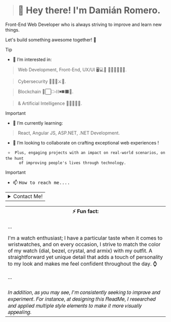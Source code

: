 
> # 👋 Hey there! I'm Damián Romero.

  Front-End Web Developer who is always striving to improve and learn new things.

  Let's build something awesome together! 🚀




 > [!TIP]
 > - 👀 I’m interested in:
 > 
 >> Web Development, Front-End, UX/UI ​🖥️​💻​📱​ 👨‍🎨​🌟​👨🏼‍💻​.
 >
 >> Cybersecurity ​​​​🔐​​👮🏼​⚔️​🛃​.
 >
 >>Blockchain 🔲​⬜​◻️​​▫️⛓️​​◾​◼️​⬛​🔲​.
 > 
 >> & Artificial Intelligence ​🧑🏻‍💻🧠​🦾​.
> 
>
> 

> [!IMPORTANT]  
> - 🌱 I’m currently learning:
>
>> React, Angular JS, ASP.NET, .NET Development.
>
> - 💞️ I’m looking to collaborate on crafting exceptional web experiences !
>
> 


  

  
  

  
     ​⭐​  Plus, engaging projects with an impact on real-world scenarios, on the hunt
          of improving people's lives through technology.
  >

  > [!IMPORTANT]
> 
>- 📫 <samp>How to reach me....</samp>
  > 
>
> 

<table><tr><td><details>
  <summary>Contact Me!</summary>

-  <kbd>[Linkedin](https://www.linkedin.com/in/damian-romero-dev)</kbd>
-  <kbd>[GitHub](https://github.com/d-romero-dev)</kbd>
-  <kbd><a href="mailto:d.romero.dev.contact@gmail.com?Subject=Contact%20Request%20">Email</a></kbd>

</details>
</td></tr></table>

<table>
<tr><th>⚡ Fun fact:</th></tr>
<tr><td>

...
>
  I'm a watch enthusiast; I have a particular taste when it comes to wristwatches,
  and on every occasion, I strive to match the color of my watch (dial, bezel, crystal, and armix)
  with my outfit. A straightforward yet unique detail that adds a touch of personality to my look
  and makes me feel confident throughout the day. ⌚​
>
...
</td></td>

<tr><td>
  <tr><td>
𝐼𝑛 𝑎𝑑𝑑𝑖𝑡𝑖𝑜𝑛, 𝑎𝑠 𝑦𝑜𝑢 𝑚𝑎𝑦 𝑠𝑒𝑒, 𝐼'𝑚 𝑐𝑜𝑛𝑠𝑖𝑠𝑡𝑒𝑛𝑡𝑙𝑦 𝑠𝑒𝑒𝑘𝑖𝑛𝑔 𝑡𝑜 𝑖𝑚𝑝𝑟𝑜𝑣𝑒 𝑎𝑛𝑑 𝑒𝑥𝑝𝑒𝑟𝑖𝑚𝑒𝑛𝑡. 𝐹𝑜𝑟 𝑖𝑛𝑠𝑡𝑎𝑛𝑐𝑒, 𝑎𝑡 𝑑𝑒𝑠𝑖𝑔𝑛𝑖𝑛𝑔 𝑡ℎ𝑖𝑠 𝑅𝑒𝑎𝑑𝑀𝑒, 
𝐼 𝑟𝑒𝑠𝑒𝑎𝑟𝑐ℎ𝑒𝑑 𝑎𝑛𝑑 𝑎𝑝𝑝𝑙𝑖𝑒𝑑 𝑚𝑢𝑙𝑡𝑖𝑝𝑙𝑒 𝑠𝑡𝑦𝑙𝑒 𝑒𝑙𝑒𝑚𝑒𝑛𝑡𝑠 𝑡𝑜 𝑚𝑎𝑘𝑒 𝑖𝑡 𝑚𝑜𝑟𝑒 𝑣𝑖𝑠𝑢𝑎𝑙𝑙𝑦 𝑎𝑝𝑝𝑒𝑎𝑙𝑖𝑛𝑔.
  
 </table>



